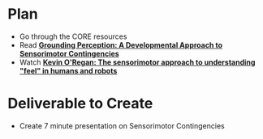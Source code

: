 
# Plan

* Go through the CORE resources
* Read **[Grounding Perception: A Developmental Approach to Sensorimotor Contingencies](https://ar5iv.labs.arxiv.org/html/1810.01870)**
* Watch **[Kevin O'Regan: The sensorimotor approach to understanding "feel" in humans and robots](https://www.youtube.com/watch?v=w4BsWmxu3dI&ab_channel=Aldebaran)**

# Deliverable to Create
* Create 7 minute presentation on Sensorimotor Contingencies

